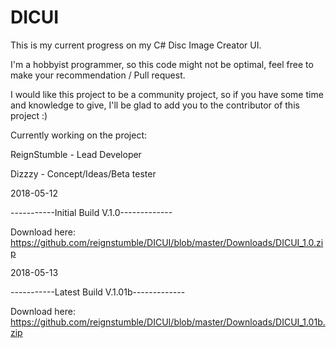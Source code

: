 # DICUI
This is my current progress on my C# Disc Image Creator UI.

I'm a hobbyist programmer, so this code might not be optimal, feel free to make your recommendation / Pull request.

I would like this project to be a community project, so if you have some time and knowledge to give, I'll be glad to add you to the contributor of this project :)

Currently working on the project:
 
ReignStumble - Lead Developer
 
Dizzzy - Concept/Ideas/Beta tester

 
 
2018-05-12
 
-----------Initial Build V.1.0-------------
 
Download here: https://github.com/reignstumble/DICUI/blob/master/Downloads/DICUI_1.0.zip

2018-05-13
 
-----------Latest Build V.1.01b-------------

Download here: https://github.com/reignstumble/DICUI/blob/master/Downloads/DICUI_1.01b.zip
